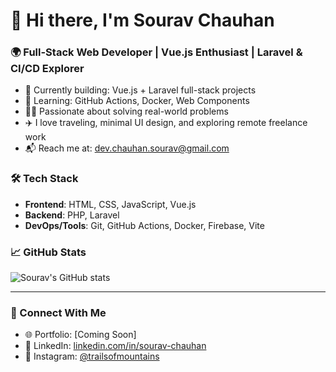 # 👋 Hi there, I'm Sourav Chauhan

### 🌍 Full-Stack Web Developer | Vue.js Enthusiast | Laravel & CI/CD Explorer

- 🔭 Currently building: Vue.js + Laravel full-stack projects
- 🌱 Learning: GitHub Actions, Docker, Web Components
- 🧑‍💻 Passionate about solving real-world problems
- ✈️ I love traveling, minimal UI design, and exploring remote freelance work
- 📬 Reach me at: [dev.chauhan.sourav@gmail.com](mailto:dev.chauhan.sourav@gmail.com)

### 🛠️ Tech Stack
- **Frontend**: HTML, CSS, JavaScript, Vue.js
- **Backend**: PHP, Laravel
- **DevOps/Tools**: Git, GitHub Actions, Docker, Firebase, Vite

### 📈 GitHub Stats
![Sourav's GitHub stats](https://github-readme-stats.vercel.app/api?username=devChauhanSourav&show_icons=true&theme=radical)

---

### 🔗 Connect With Me
- 🌐 Portfolio: [Coming Soon]
- 💼 LinkedIn: [linkedin.com/in/sourav-chauhan](#)
- 📸 Instagram: [@trailsofmountains](https://instagram.com/trailsofmountains)
